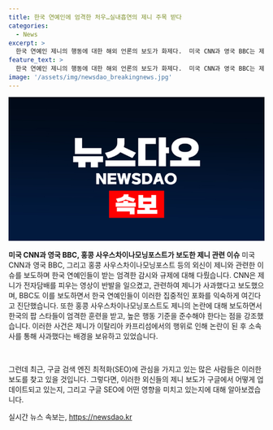 ```yaml
---
title: 한국 연예인에 엄격한 처우…실내흡연의 제니 주목 받다
categories:
  - News
excerpt: >
  한국 연예인 제니의 행동에 대한 해외 언론의 보도가 화제다.  미국 CNN과 영국 BBC는 제니가 실내에서 전자담배를 피우는 영상으로 인해 한국에서 반발을 불러일으켰다고 보도했다. 이에 대해 BBC는 한국 연예인들이 엄격한 도덕·행동 규범을 지켜야 하고 어떤 실수도 용납되지 않는다고 평가했으며, 또 다른 언론들도 같은 관점을 제시하고 있다. 제니가 소속사를 통해 사과했으며, 일부는 그 동안의 엄격한 훈련과 기대에 대한 어려움을 언급했다. K-팝 스타들의 행동과 대중의 감시에 대한 논란이 수면 위로 떠올랐다.
feature_text: >
  한국 연예인 제니의 행동에 대한 해외 언론의 보도가 화제다.  미국 CNN과 영국 BBC는 제니가 실내에서 전자담배를 피우는 영상으로 인해 한국에서 반발을 불러일으켰다고 보도했다. 이에 대해 BBC는 한국 연예인들이 엄격한 도덕·행동 규범을 지켜야 하고 어떤 실수도 용납되지 않는다고 평가했으며, 또 다른 언론들도 같은 관점을 제시하고 있다. 제니가 소속사를 통해 사과했으며, 일부는 그 동안의 엄격한 훈련과 기대에 대한 어려움을 언급했다. K-팝 스타들의 행동과 대중의 감시에 대한 논란이 수면 위로 떠올랐다.
image: '/assets/img/newsdao_breakingnews.jpg'
---
```


<p><img src="/assets/img/newsdao_breakingnews.jpg" alt="pcversion 속보" /></p>

<p><b>미국 CNN과 영국 BBC, 홍콩 사우스차이나모닝포스트가 보도한 제니 관련 이슈</b>
미국 CNN과 영국 BBC, 그리고 홍콩 사우스차이나모닝포스트 등의 외신이 제니와 관련한 이슈를 보도하며 한국 연예인들이 받는 엄격한 감시와 규제에 대해 다뤘습니다. CNN은 제니가 전자담배를 피우는 영상이 반발을 일으켰고, 관련하여 제니가 사과했다고 보도했으며, BBC도 이를 보도하면서 한국 연예인들이 이러한 집중적인 포화를 익숙하게 여긴다고 진단했습니다. 또한 홍콩 사우스차이나모닝포스트도 제니의 논란에 대해 보도하면서 한국의 팝 스타들이 엄격한 훈련을 받고, 높은 행동 기준을 준수해야 한다는 점을 강조했습니다. 이러한 사건은 제니가 이탈리아 카프리섬에서의 행위로 인해 논란이 된 후 소속사를 통해 사과했다는 배경을 보유하고 있었습니다. </p>

<p data-ke-size="size16">&nbsp;</p>

<p data-ke-size="size16">그런데 최근, 구글 검색 엔진 최적화(SEO)에 관심을 가지고 있는 많은 사람들은 이러한 보도를 찾고 있을 것입니다. 그렇다면, 이러한 외신들의 제니 보도가 구글에서 어떻게 업데이트되고 있는지, 그리고 구글 SEO에 어떤 영향을 미치고 있는지에 대해 알아보겠습니다.</p>
실시간 뉴스 속보는, <a href="https://newsdao.kr" rel="dofollow">https://newsdao.kr</a>


